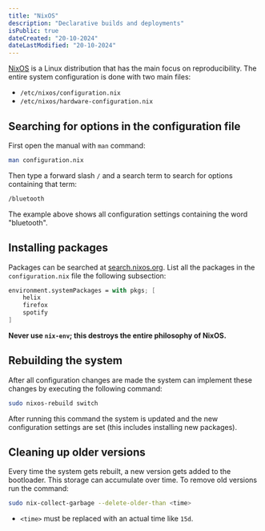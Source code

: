 ```yaml
---
title: "NixOS"
description: "Declarative builds and deployments"
isPublic: true
dateCreated: "20-10-2024"
dateLastModified: "20-10-2024"
---
```


[NixOS](https://nixos.org/) is a Linux distribution that has the main focus on
reproducibility. The entire system configuration is done with two main files:

* `/etc/nixos/configuration.nix`
* `/etc/nixos/hardware-configuration.nix`

## Searching for options in the configuration file

First open the manual with `man` command:

```sh
man configuration.nix
```

Then type a forward slash `/` and a search term to search for options containing
that term:

```sh
/bluetooth
```

The example above shows all configuration settings containing the word
"bluetooth".

## Installing packages

Packages can be searched at [search.nixos.org](https://search.nixos.org/packages).
List all the packages in the `configuration.nix` file the following subsection:

```nix
environment.systemPackages = with pkgs; [
    helix
    firefox
    spotify
]
```

**Never use `nix-env`; this destroys the entire philosophy of NixOS.**

## Rebuilding the system

After all configuration changes are made the system can implement these changes
by executing the following command:

```sh
sudo nixos-rebuild switch
```

After running this command the system is updated and the new configuration
settings are set (this includes installing new packages).

## Cleaning up older versions

Every time the system gets rebuilt, a new version gets added to the bootloader.
This storage can accumulate over time. To remove old versions run the command:

```sh
sudo nix-collect-garbage --delete-older-than <time>
```

* `<time>` must be replaced with an actual time like `15d`.
